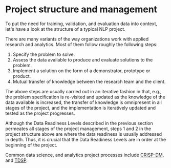 # Project structure and management

To put the need for training, validation, and evaluation data into context, let's have a look at the structure of a
typical NLP project.

There are many variants of the way organizations work with applied research and analytics. Most of them follow roughly
the following steps:

1. Specify the problem to solve.
1. Assess the data available to produce and evaluate solutions to the problem.
1. Implement a solution on the form of a demonstrator, prototype or product.
1. Mutual transfer of knowledge between the research team and the client.

The above steps are usually carried out in an iterative fashion in that, e.g., the problem specification is re-visited 
and updated as the knowledge of the data available is increased, the transfer of knowledge is omnipresent in all
stages of the project, and the implementation is iteratively updated and tested as the project progresses.

Although the Data Readiness Levels described in the previous section permeates all stages of the project management, steps
1 and 2 in the project structure above are where the data readiness is usually addressed in depth. Thus, it is crucial
that the Data Readiness Levels are in order at the beginning of the project.


Common data science, and analytics project processes include 
[CRISP-DM](https://en.wikipedia.org/wiki/Cross-industry_standard_process_for_data_mining), and
[TDSP](https://docs.microsoft.com/en-us/azure/machine-learning/team-data-science-process/lifecycle).
